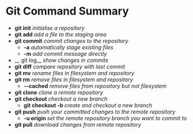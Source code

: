 # Git Command Summary

* __git init__ _initialise a repository_
* __git add <file>__ _add a file to the staging area_
* __git commit__ _commit changes to the repository_
	* __-a__ _automatically stage existing files_
	* __-m__ _add commit message directly_
* __ git log__ _show changes in commits_
* __git diff__ _compare repository with last commit_
* __git mv__ _rename files in filesystem and repository_
* __git rm__ _remove files in filesystem and repository_
	* __--cached__ _remove files from repository but not filesystem_
* __git clone__ _clone a remote repository_
* __git checkout <branchname>__ _checkout a new branch_
	* __git checkout -b <branchname>__  _create and checkout a new branch_
* __git push__ _push your committed changes to the remote repository_
	* __-u origin <branchname>__ _set the remote repository branch you want to commit to_
* __git pull__ _download changes from remote repository_